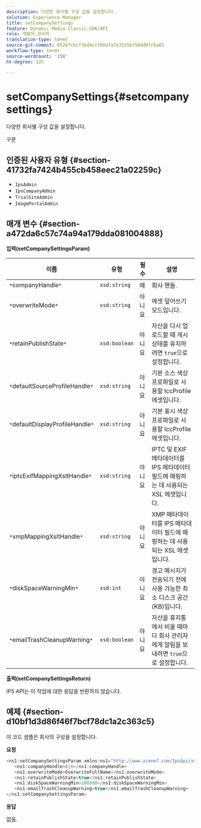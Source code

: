 ```yaml
---
description: 다양한 회사별 구성 값을 설정합니다.
solution: Experience Manager
title: setCompanySettings
feature: Dynamic Media Classic,SDK/API
role: 개발자,관리자
translation-type: tm+mt
source-git-commit: 052bfcbcf1bd4ccf60afa7e3325bf58dd07cba85
workflow-type: tm+mt
source-wordcount: '158'
ht-degree: 12%

---
```



# setCompanySettings{#setcompanysettings}

다양한 회사별 구성 값을 설정합니다.

구문

## 인증된 사용자 유형 {#section-41732fa7424b455cb458eec21a02259c}

* `IpsAdmin`
* `IpsCompanyAdmin`
* `TrialSiteAdmin`
* `ImagePortalAdmin`

## 매개 변수 {#section-a472da6c57c74a94a179dda081004888}

**입력(setCompanySettingsParam)**

| 이름 | 유형 | 필수 | 설명 |
|---|---|---|---|
| `*`companyHandle`*` | `xsd:string` | 예 | 회사 핸들. |
| `*`overwriteMode`*` | `xsd:string` | 아니요 | 에셋 덮어쓰기 모드입니다. |
| `*`retainPublishState`*` | `xsd:boolean` | 아니요 | 자산을 다시 업로드할 때 게시 상태를 유지하려면 `true`으로 설정합니다. |
| `*`defaultSourceProfileHandle`*` | `xsd:string` | 아니요 | 기본 소스 색상 프로파일로 사용할 IccProfile 에셋입니다. |
| `*`defaultDisplayProfileHandle`*` | `xsd:string` | 아니요 | 기본 표시 색상 프로파일로 사용할 IccProfile 에셋입니다. |
| `*`iptcExifMappingXsltHandle`*` | `xsd:string` | 아니요 | IPTC 및 EXIF 메타데이터를 IPS 메타데이터 필드에 매핑하는 데 사용되는 XSL 에셋입니다. |
| `*`xmpMappingXsltHandle`*` | `xsd:string` | 아니요 | XMP 메타데이터를 IPS 메타데이터 필드에 매핑하는 데 사용되는 XSL 에셋입니다. |
| `*`diskSpaceWarningMin`*` | `xsd:int` | 아니요 | 경고 메시지가 전송되기 전에 사용 가능한 최소 디스크 공간(KB)입니다. |
| `*`emailTrashCleanupWarning`*` | `xsd:boolean` | 아니요 | 자산을 휴지통에서 비울 때마다 회사 관리자에게 알림을 보내려면 `true`으로 설정합니다. |

**출력(setCompanySettingsReturn)**

IPS API는 이 작업에 대한 응답을 반환하지 않습니다.

## 예제 {#section-d10bf1d3d86f46f7bcf78dc1a2c363c5}

이 코드 샘플은 회사의 구성을 설정합니다.

**요청**

```java
<ns1:setCompanySettingsParam xmlns:ns1="http://www.scene7.com/IpsApi/xsd/2008-01-15">
   <ns1:companyHandle>c|6</ns1:companyHandle>
   <ns1:overwriteMode>OverwriteFullName</ns1:overwriteMode>
   <ns1:retainPublishState>true</ns1:retainPublishState>
   <ns1:diskSpaceWarningMin>100000</ns1:diskSpaceWarningMin>
   <ns1:emailTrashCleanupWarning>true</ns1:emailTrashCleanupWarning>
</ns1:setCompanySettingsParam>
```

**응답**

없음.
